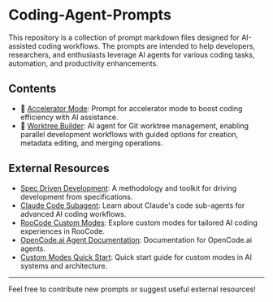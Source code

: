# Coding-Agent-Prompts

This repository is a collection of prompt markdown files designed for AI-assisted coding workflows. The prompts are intended to help developers, researchers, and enthusiasts leverage AI agents for various coding tasks, automation, and productivity enhancements.

## Contents

- 🚀 [Accelerator Mode](./accelerator-mode-prompt.md): Prompt for accelerator mode to boost coding efficiency with AI assistance.
- 🌳 [Worktree Builder](./worktree-builder-prompt.md): AI agent for Git worktree management, enabling parallel development workflows with guided options for creation, metadata editing, and merging operations.

## External Resources

- [Spec Driven Development](https://github.com/jackyko1991/Spec-Driven-Development): A methodology and toolkit for driving development from specifications.
- [Claude Code Subagent](https://docs.anthropic.com/en/docs/claude-code/sub-agents): Learn about Claude's code sub-agents for advanced AI coding workflows.
- [RooCode Custom Modes](https://docs.roocode.com/features/custom-modes): Explore custom modes for tailored AI coding experiences in RooCode.
- [OpenCode.ai Agent Documentation](https://opencode.ai/docs/agents/): Documentation for OpenCode.ai agents.
- [Custom Modes Quick Start](https://publish.obsidian.md/aixplore/AI+Systems+%26+Architecture/custom-modes-quick-start): Quick start guide for custom modes in AI systems and architecture.

---

Feel free to contribute new prompts or suggest useful external resources!
